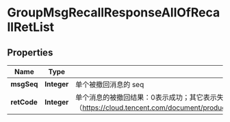 

# GroupMsgRecallResponseAllOfRecallRetList


## Properties

| Name | Type | Description | Notes |
|------------ | ------------- | ------------- | -------------|
|**msgSeq** | **Integer** | 单个被撤回消息的 seq |  [optional] |
|**retCode** | **Integer** | 单个消息的被撤回结果：0表示成功；其它表示失败，参考下文错误码说明（https://cloud.tencent.com/document/product/269/12341#.E5.BA.94.E7.AD.94.E5.8C.85.E5.AD.97.E6.AE.B5.E8.AF.B4.E6.98.8E） |  [optional] |



